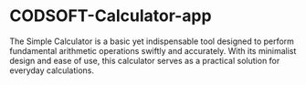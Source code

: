 # CODSOFT-Calculator-app

The Simple Calculator is a basic yet indispensable tool designed to perform fundamental arithmetic operations swiftly and accurately. With its minimalist design and ease of use, this calculator serves as a practical solution for everyday calculations.
